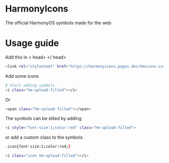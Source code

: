 # HarmonyIcons
The official HarmonyOS symbols made for the web
# Usage guide
Add this in < head> </ head>

```bash
<link rel="stylesheet" href="https://harmonyicons.pages.dev/hmicons.css">
```
Add some icons 
```bash
# Start adding symbols
<i class="hm-upload-filled"></i>
```
Or
```bash
<span class="hm-upload-filled"></span>
```
The symbols can be stiled by adding 
```bash
<i style="font-size:1;color:red" class="hm-upload-filled">
```
or add a custom class to the symbols
```bash
.icon{font-size:1;color:red;}
```
```bash
<i class="icon hm-upload-filled"></i>
```



